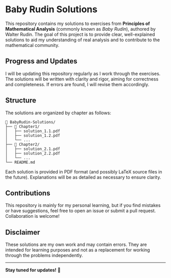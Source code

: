 # Baby Rudin Solutions

This repository contains my solutions to exercises from **Principles of Mathematical Analysis** (commonly known as *Baby Rudin*), authored by Walter Rudin. The goal of this project is to provide clear, well-explained solutions to aid my understanding of real analysis and to contribute to the mathematical community.

## Progress and Updates
I will be updating this repository regularly as I work through the exercises. The solutions will be written with clarity and rigor, aiming for correctness and completeness. If errors are found, I will revise them accordingly.

## Structure
The solutions are organized by chapter as follows:

```
📂 BabyRudin-Solutions/
├── 📂 Chapter1/
│   ├── solution_1.1.pdf
│   ├── solution_1.2.pdf
│   └── ...
├── 📂 Chapter2/
│   ├── solution_2.1.pdf
│   ├── solution_2.2.pdf
│   └── ...
└── README.md
```

Each solution is provided in PDF format (and possibly LaTeX source files in the future). Explanations will be as detailed as necessary to ensure clarity.

## Contributions
This repository is mainly for my personal learning, but if you find mistakes or have suggestions, feel free to open an issue or submit a pull request. Collaboration is welcome!

## Disclaimer
These solutions are my own work and may contain errors. They are intended for learning purposes and not as a replacement for working through the problems independently.

---

**Stay tuned for updates!** 🚀


